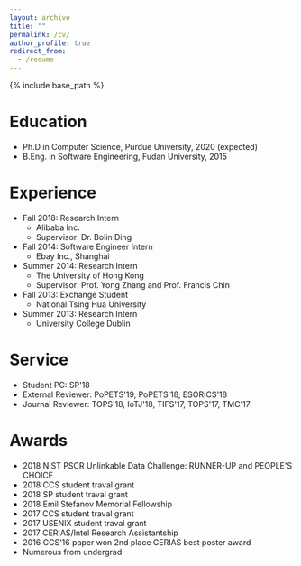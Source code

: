 ```yaml
---
layout: archive
title: ""
permalink: /cv/
author_profile: true
redirect_from:
  - /resume
---
```


{% include base_path %}


Education
======
* Ph.D in Computer Science, Purdue University, 2020 (expected)
* B.Eng. in Software Engineering, Fudan University, 2015


Experience
======
* Fall 2018: Research Intern
  * Alibaba Inc.
  * Supervisor: Dr. Bolin Ding
* Fall 2014: Software Engineer Intern
  * Ebay Inc., Shanghai
* Summer 2014: Research Intern
  * The University of Hong Kong
  * Supervisor: Prof. Yong Zhang and Prof. Francis Chin
* Fall 2013: Exchange Student
  * National Tsing Hua University
* Summer 2013: Research Intern
  * University College Dublin


Service
======
* Student PC: SP'18
* External Reviewer: PoPETS'19, PoPETS'18, ESORICS'18
* Journal Reviewer: TOPS'18, IoTJ'18, TIFS'17, TOPS'17, TMC'17


Awards
======
* 2018 NIST PSCR Unlinkable Data Challenge: RUNNER-UP and PEOPLE'S CHOICE
* 2018 CCS student traval grant
* 2018 SP student traval grant 
* 2018 Emil Stefanov Memorial Fellowship 
* 2017 CCS student traval grant 
* 2017 USENIX student traval grant 
* 2017 CERIAS/Intel Research Assistantship
* 2016 CCS'16 paper won 2nd place CERIAS best poster award
* Numerous from undergrad
<!---
\cventry{2015}{Excellent Graduation Thesis}{Only One in Software School}{}{}{}
%{Rank 1/76}{}{}{}
\cventry{2015}{Graduate Star}{1 of 20 in Fudan University}{}{}{}
%{Rank 1/76}{}{}{}
\cventry{2015}{Excellent Graduate}{1 of 6 in Software School}{}{}{}
%{Rank 1/76}{}{}{}
\cventry{2014}{Google Excellence Scholarship}{1 of 58 nationwide (undergrads and grads combined)}{http://www.google.cn/intl/en/university/student/scholarship-recipients.html}{}{}
%{Rank 1/76}{}{}{}
\cventry{2014}{Outstanding Student}{1 of 10 in Fudan}{}{}{}
%{Rank 1/76}{}{}{}
\cventry{2013}{First Prize of Scholarship for Outstanding Student at Fudan University}{}{}{}{}
%{Rank 1/76}{}{}{}
\cventry{2012}{National Scholarship}{Rank 1/79 in class}{}{}{}
%{Rank 1/76}{}{}{}
\cventry{2012}{Outstanding Student}{Rank 1/79 in class}{}{}{}
-->
